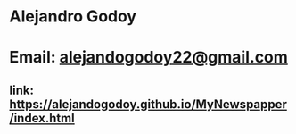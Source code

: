 # Alejandro Godoy
# Email: alejandogodoy22@gmail.com

## link: https://alejandogodoy.github.io/MyNewspapper/index.html